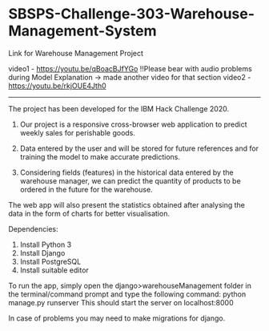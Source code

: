 # SBSPS-Challenge-303-Warehouse-Management-System

Link for Warehouse Management Project


 video1 - https://youtu.be/qBoacBJfYGo !!Please bear with audio problems during Model Explanation -> made another video for that section
 video2 - https://youtu.be/rkjOUE4Jth0 
 
 
--------------------------------------------------------------------------------------------------------------------------------------------------------------------
The project has been developed for the IBM Hack Challenge 2020.
1. Our project is a responsive cross-browser web application to predict weekly sales for perishable goods.

2. Data entered by the user and will be stored for future references and for training the model to make accurate predictions.

3. Considering fields (features) in the historical data entered by the warehouse manager, we can predict the quantity of products to be ordered in the future for the warehouse.

The web app will also present the statistics obtained after analysing the data in the form of charts for better visualisation. 

Dependencies:
1. Install Python 3
2. Install Django 
3. Install PostgreSQL
4. Install suitable editor

To run the app, simply open the django>warehouseManagement folder in the terminal/command prompt and type the following command:
python manage.py runserver
This should start the server on localhost:8000

In case of problems you may need to make migrations for django.
